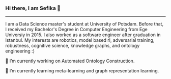 ### Hi there,  I am Sefika 👋
---
I am a Data Science master's student at University of Potsdam. Before that, I received my Bachelor's Degree in Computer Engineering from Ege Universiy in 2015.
I also worked as a software engineer after graduation in Istanbul.
My interests are robotics, model based rl, adversarial training, robustness, cognitive science, knowledge graphs, and ontology engineering :)

🔭 I’m currently working on Automated Ontology Construction.

🌱 I’m currently learning  meta-learning and graph representation learning.
<!--
**sefeoglu/sefeoglu** is a ✨ _special_ ✨ repository because its `README.md` (this file) appears on your GitHub profile.


- 👯 I’m looking to collaborate on ...
- 🤔 I’m looking for help with ...
- 💬 Ask me about ...
- 📫 How to reach me: ...
- 😄 Pronouns: ...
- ⚡ Fun fact: ...
-->
